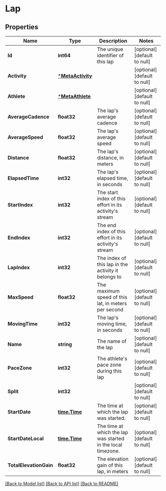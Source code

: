 # Lap

## Properties
Name | Type | Description | Notes
------------ | ------------- | ------------- | -------------
**Id** | **int64** | The unique identifier of this lap | [optional] [default to null]
**Activity** | [***MetaActivity**](MetaActivity.md) |  | [optional] [default to null]
**Athlete** | [***MetaAthlete**](MetaAthlete.md) |  | [optional] [default to null]
**AverageCadence** | **float32** | The lap&#x27;s average cadence | [optional] [default to null]
**AverageSpeed** | **float32** | The lap&#x27;s average speed | [optional] [default to null]
**Distance** | **float32** | The lap&#x27;s distance, in meters | [optional] [default to null]
**ElapsedTime** | **int32** | The lap&#x27;s elapsed time, in seconds | [optional] [default to null]
**StartIndex** | **int32** | The start index of this effort in its activity&#x27;s stream | [optional] [default to null]
**EndIndex** | **int32** | The end index of this effort in its activity&#x27;s stream | [optional] [default to null]
**LapIndex** | **int32** | The index of this lap in the activity it belongs to | [optional] [default to null]
**MaxSpeed** | **float32** | The maximum speed of this lat, in meters per second | [optional] [default to null]
**MovingTime** | **int32** | The lap&#x27;s moving time, in seconds | [optional] [default to null]
**Name** | **string** | The name of the lap | [optional] [default to null]
**PaceZone** | **int32** | The athlete&#x27;s pace zone during this lap | [optional] [default to null]
**Split** | **int32** |  | [optional] [default to null]
**StartDate** | [**time.Time**](time.Time.md) | The time at which the lap was started. | [optional] [default to null]
**StartDateLocal** | [**time.Time**](time.Time.md) | The time at which the lap was started in the local timezone. | [optional] [default to null]
**TotalElevationGain** | **float32** | The elevation gain of this lap, in meters | [optional] [default to null]

[[Back to Model list]](../README.md#documentation-for-models) [[Back to API list]](../README.md#documentation-for-api-endpoints) [[Back to README]](../README.md)

